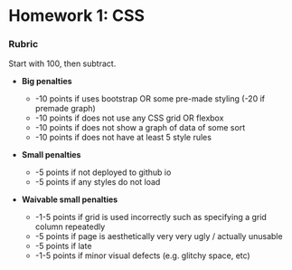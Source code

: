 # Homework 1: CSS

### Rubric

Start with 100, then subtract.

* **Big penalties**
    * -10 points if uses bootstrap OR some pre-made styling (-20 if premade graph)
    * -10 points if does not use any CSS grid OR flexbox
    * -10 points if does not show a graph of data of some sort
    * -10 points if does not have at least 5 style rules

* **Small penalties**
    * -5 points if not deployed to github io
    * -5 points if any styles do not load

* **Waivable small penalties**
    * -1-5 points if grid is used incorrectly such as specifying a grid column repeatedly
    * -5 points if page is aesthetically very very ugly / actually unusable
    * -5 points if late
    * -1-5 points if minor visual defects (e.g. glitchy space, etc)
